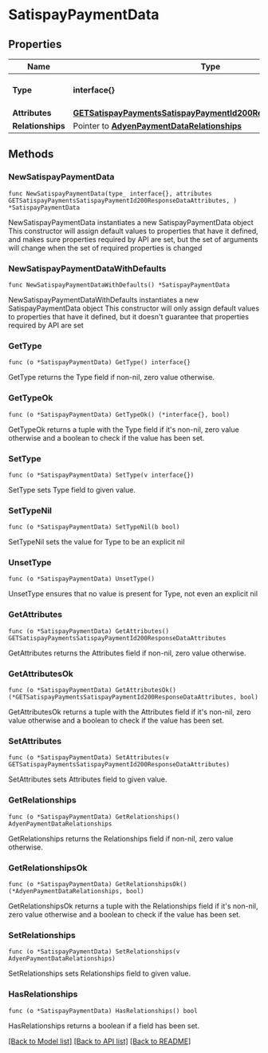 # SatispayPaymentData

## Properties

Name | Type | Description | Notes
------------ | ------------- | ------------- | -------------
**Type** | **interface{}** | The resource&#39;s type | 
**Attributes** | [**GETSatispayPaymentsSatispayPaymentId200ResponseDataAttributes**](GETSatispayPaymentsSatispayPaymentId200ResponseDataAttributes.md) |  | 
**Relationships** | Pointer to [**AdyenPaymentDataRelationships**](AdyenPaymentDataRelationships.md) |  | [optional] 

## Methods

### NewSatispayPaymentData

`func NewSatispayPaymentData(type_ interface{}, attributes GETSatispayPaymentsSatispayPaymentId200ResponseDataAttributes, ) *SatispayPaymentData`

NewSatispayPaymentData instantiates a new SatispayPaymentData object
This constructor will assign default values to properties that have it defined,
and makes sure properties required by API are set, but the set of arguments
will change when the set of required properties is changed

### NewSatispayPaymentDataWithDefaults

`func NewSatispayPaymentDataWithDefaults() *SatispayPaymentData`

NewSatispayPaymentDataWithDefaults instantiates a new SatispayPaymentData object
This constructor will only assign default values to properties that have it defined,
but it doesn't guarantee that properties required by API are set

### GetType

`func (o *SatispayPaymentData) GetType() interface{}`

GetType returns the Type field if non-nil, zero value otherwise.

### GetTypeOk

`func (o *SatispayPaymentData) GetTypeOk() (*interface{}, bool)`

GetTypeOk returns a tuple with the Type field if it's non-nil, zero value otherwise
and a boolean to check if the value has been set.

### SetType

`func (o *SatispayPaymentData) SetType(v interface{})`

SetType sets Type field to given value.


### SetTypeNil

`func (o *SatispayPaymentData) SetTypeNil(b bool)`

 SetTypeNil sets the value for Type to be an explicit nil

### UnsetType
`func (o *SatispayPaymentData) UnsetType()`

UnsetType ensures that no value is present for Type, not even an explicit nil
### GetAttributes

`func (o *SatispayPaymentData) GetAttributes() GETSatispayPaymentsSatispayPaymentId200ResponseDataAttributes`

GetAttributes returns the Attributes field if non-nil, zero value otherwise.

### GetAttributesOk

`func (o *SatispayPaymentData) GetAttributesOk() (*GETSatispayPaymentsSatispayPaymentId200ResponseDataAttributes, bool)`

GetAttributesOk returns a tuple with the Attributes field if it's non-nil, zero value otherwise
and a boolean to check if the value has been set.

### SetAttributes

`func (o *SatispayPaymentData) SetAttributes(v GETSatispayPaymentsSatispayPaymentId200ResponseDataAttributes)`

SetAttributes sets Attributes field to given value.


### GetRelationships

`func (o *SatispayPaymentData) GetRelationships() AdyenPaymentDataRelationships`

GetRelationships returns the Relationships field if non-nil, zero value otherwise.

### GetRelationshipsOk

`func (o *SatispayPaymentData) GetRelationshipsOk() (*AdyenPaymentDataRelationships, bool)`

GetRelationshipsOk returns a tuple with the Relationships field if it's non-nil, zero value otherwise
and a boolean to check if the value has been set.

### SetRelationships

`func (o *SatispayPaymentData) SetRelationships(v AdyenPaymentDataRelationships)`

SetRelationships sets Relationships field to given value.

### HasRelationships

`func (o *SatispayPaymentData) HasRelationships() bool`

HasRelationships returns a boolean if a field has been set.


[[Back to Model list]](../README.md#documentation-for-models) [[Back to API list]](../README.md#documentation-for-api-endpoints) [[Back to README]](../README.md)


